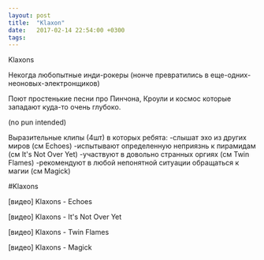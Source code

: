 ```yaml
---
layout: post
title:  "Klaxon"
date:   2017-02-14 22:54:00 +0300
tags:   
---
```


Klaxons

Некогда любопытные инди-рокеры (нонче превратились в еще-одних-неоновых-электронщиков) 

<!--excerpt-->

Поют простенькие песни про Пинчона, Кроули и космос которые западают куда-то очень глубоко. 

(no pun intended)

Выразительные клипы (4шт) в которых ребята: 
-слышат эхо из других миров (см Echoes) 
-испытывают определенную неприязнь к пирамидам (см It's Not Over Yet) 
-участвуют в довольно странных оргиях (см Twin Flames) 
-рекомендуют в любой непонятной ситуации обращаться к магии (см Magick)

#Klaxons

[видео] Klaxons - Echoes

[видео] Klaxons - It's Not Over Yet

[видео] Klaxons - Twin Flames

[видео] Klaxons - Magick
